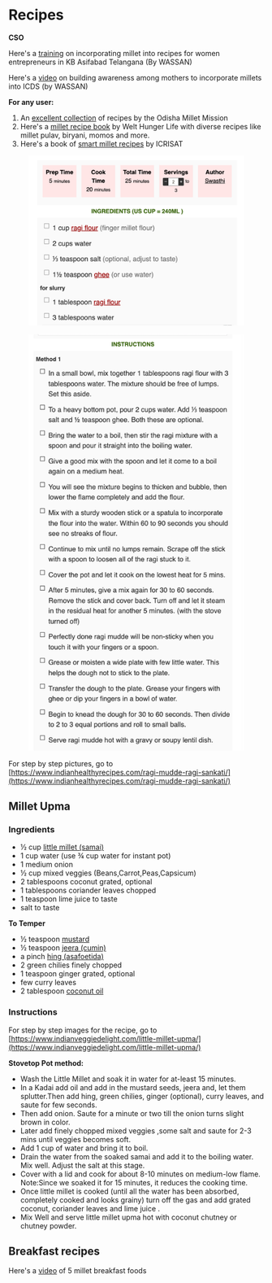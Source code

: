 # Recipes



**CSO**



Here's a [training](https://www.youtube.com/watch?v=A0-xBiI4hck\&embeds\_euri=https%3A%2F%2Fmail.google.com%2F\&embeds\_origin=https%3A%2F%2Fmail.google.com\&source\_ve\_path=Mjg2NjY\&feature=emb\_logo) on incorporating millet into recipes for women entrepreneurs in KB Asifabad Telangana (By WASSAN)

Here's a [video](https://www.youtube.com/watch?v=A0-xBiI4hck\&embeds\_euri=https%3A%2F%2Fmail.google.com%2F\&embeds\_origin=https%3A%2F%2Fmail.google.com\&source\_ve\_path=Mjg2NjY\&feature=emb\_logo) on building awareness among mothers to incorporate millets into ICDS  (by WASSAN)



**For any user:**&#x20;

1. An [excellent collection](https://milletsodisha.com/recipe) of recipes by the Odisha Millet Mission&#x20;
2. Here's a [millet recipe book](https://drive.google.com/file/d/1YxRbeVNUQ5\_CNJ7W2-RTrdHGoH319fN-/view) by Welt Hunger Life with diverse recipes like millet pulav, biryani, momos and more.
3. Here's a book of [smart millet recipes](https://drive.google.com/file/d/1yhcNnvk1PFwcGEMlMWXkPcb2Iykyj2sr/view) by ICRISAT



<figure><img src="../../../.gitbook/assets/Screenshot 2023-04-18 at 3.18.42 PM.png" alt=""><figcaption></figcaption></figure>

<figure><img src="../../../.gitbook/assets/Screenshot 2023-04-18 at 3.19.25 PM.png" alt=""><figcaption></figcaption></figure>

For step by step pictures, go to [https://www.indianhealthyrecipes.com/ragi-mudde-ragi-sankati/](https://www.indianhealthyrecipes.com/ragi-mudde-ragi-sankati/)

## Millet Upma

### Ingredients

* ½ cup [little millet (samai)](https://amzn.to/2HySZDf)
* 1 cup water (use ¾ cup water for instant pot)
* 1 medium onion
* ½ cup mixed veggies (Beans,Carrot,Peas,Capsicum)
* 2 tablespoons coconut grated, optional
* 1 tablespoons coriander leaves chopped
* 1 teaspoon lime juice to taste
* salt to taste

**To Temper**&#x20;

* ½ teaspoon [mustard](https://amzn.to/2HqsVKG)
* ½ teaspoon [jeera (cumin)](https://amzn.to/2VAgXSo)
* a pinch [hing (asafoetida)](https://amzn.to/2LUyGVd)
* 2 green chilies finely chopped
* 1 teaspoon ginger grated, optional
* few curry leaves
* 2 tablespoon [coconut oil](https://amzn.to/30IoaUu)

### **Instructions**

For step by step images for the recipe, go to [https://www.indianveggiedelight.com/little-millet-upma/](https://www.indianveggiedelight.com/little-millet-upma/)

**Stovetop Pot method:**

* Wash the Little Millet and soak it in water for at-least 15 minutes.
* In a Kadai add oil and add in the mustard seeds, jeera and, let them splutter.Then add hing, green chilies, ginger (optional), curry leaves, and saute for few seconds.
* Then add onion. Saute for a minute or two till the onion turns slight brown in color.
* Later add finely chopped mixed veggies ,some salt and saute for 2-3 mins until veggies becomes soft.
* Add 1 cup of water and bring it to boil.
* Drain the water from the soaked samai and add it to the boiling water. Mix well. Adjust the salt at this stage.
* Cover with a lid and cook for about 8-10 minutes on medium-low flame. Note:Since we soaked it for 15 minutes, it reduces the cooking time.
* Once little millet is cooked (until all the water has been absorbed, completely cooked and looks grainy) turn off the gas and add grated coconut, coriander leaves and lime juice .
* Mix Well and serve little millet upma hot with coconut chutney or chutney powder.

## Breakfast recipes

Here's a [video](https://www.youtube.com/watch?v=fFBhrkx3ws0) of 5 millet breakfast foods
